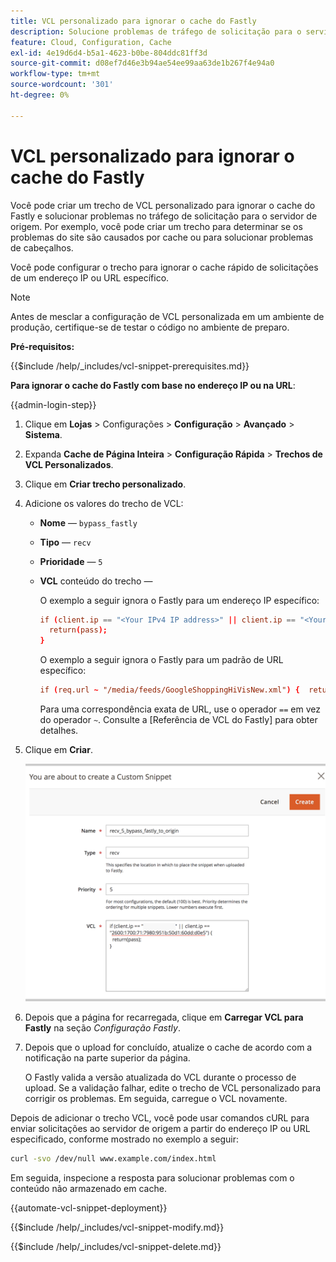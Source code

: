 ```yaml
---
title: VCL personalizado para ignorar o cache do Fastly
description: Solucione problemas de tráfego de solicitação para o servidor de origem criando um trecho de VCL personalizado para ignorar o cache do Fastly.
feature: Cloud, Configuration, Cache
exl-id: 4e19d6d4-b5a1-4623-b0be-804ddc81ff3d
source-git-commit: d08ef7d46e3b94ae54ee99aa63de1b267f4e94a0
workflow-type: tm+mt
source-wordcount: '301'
ht-degree: 0%

---
```


# VCL personalizado para ignorar o cache do Fastly

Você pode criar um trecho de VCL personalizado para ignorar o cache do Fastly e solucionar problemas no tráfego de solicitação para o servidor de origem. Por exemplo, você pode criar um trecho para determinar se os problemas do site são causados por cache ou para solucionar problemas de cabeçalhos.

Você pode configurar o trecho para ignorar o cache rápido de solicitações de um endereço IP ou URL específico.

>[!NOTE]
>
>Antes de mesclar a configuração de VCL personalizada em um ambiente de produção, certifique-se de testar o código no ambiente de preparo.

**Pré-requisitos:**

{{$include /help/_includes/vcl-snippet-prerequisites.md}}

**Para ignorar o cache do Fastly com base no endereço IP ou na URL**:

{{admin-login-step}}

1. Clique em **Lojas** > Configurações > **Configuração** > **Avançado** > **Sistema**.

1. Expanda **Cache de Página Inteira** > **Configuração Rápida** > **Trechos de VCL Personalizados**.

1. Clique em **Criar trecho personalizado**.

1. Adicione os valores do trecho de VCL:

   - **Nome** — `bypass_fastly`

   - **Tipo** — `recv`

   - **Prioridade** — `5`

   - **VCL** conteúdo do trecho —

     O exemplo a seguir ignora o Fastly para um endereço IP específico:

     ```conf
     if (client.ip == "<Your IPv4 IP address>" || client.ip == "<Your IPv6 IP address>") {
       return(pass);
     }
     ```

     O exemplo a seguir ignora o Fastly para um padrão de URL específico:

     ```conf
     if (req.url ~ "/media/feeds/GoogleShoppingHiVisNew.xml") {  return (pass);}
     ```

     Para uma correspondência exata de URL, use o operador `==` em vez do operador `~`. Consulte a [Referência de VCL do Fastly] para obter detalhes.

1. Clique em **Criar**.

   ![Criar/Ignorar Fastly no trecho do VCL](/help/assets/cdn/fastly-create-bypass-snippet.png)

1. Depois que a página for recarregada, clique em **Carregar VCL para Fastly** na seção *Configuração Fastly*.

1. Depois que o upload for concluído, atualize o cache de acordo com a notificação na parte superior da página.

   O Fastly valida a versão atualizada do VCL durante o processo de upload. Se a validação falhar, edite o trecho de VCL personalizado para corrigir os problemas. Em seguida, carregue o VCL novamente.

Depois de adicionar o trecho VCL, você pode usar comandos cURL para enviar solicitações ao servidor de origem a partir do endereço IP ou URL especificado, conforme mostrado no exemplo a seguir:

```bash
curl -svo /dev/null www.example.com/index.html
```

Em seguida, inspecione a resposta para solucionar problemas com o conteúdo não armazenado em cache.

{{automate-vcl-snippet-deployment}}

{{$include /help/_includes/vcl-snippet-modify.md}}

{{$include /help/_includes/vcl-snippet-delete.md}}

<!--External link definitions-->

[Referência do Fastly VCL]: https://docs.fastly.com/vcl/

<!-- Last updated from includes: 2025-01-27 17:16:28 -->

